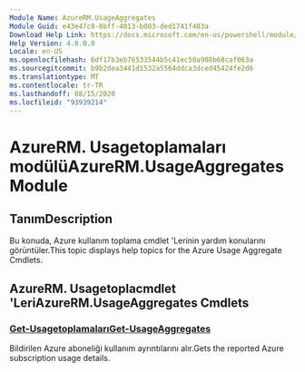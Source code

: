 ```yaml
---
Module Name: AzureRM.UsageAggregates
Module Guid: e43e47c8-8bff-4013-b003-ded1741f403a
Download Help Link: https://docs.microsoft.com/en-us/powershell/module/azurerm.usageaggregates
Help Version: 4.0.0.0
Locale: en-US
ms.openlocfilehash: 6df17b3eb76533544b5c41ec50a908b68caf063a
ms.sourcegitcommit: b9b2dea3441d1532a5564ddca3dced45424fe2d6
ms.translationtype: MT
ms.contentlocale: tr-TR
ms.lasthandoff: 08/15/2020
ms.locfileid: "93939214"
---
```

# <span data-ttu-id="5527e-101">AzureRM. Usagetoplamaları modülü</span><span class="sxs-lookup"><span data-stu-id="5527e-101">AzureRM.UsageAggregates Module</span></span>
## <span data-ttu-id="5527e-102">Tanım</span><span class="sxs-lookup"><span data-stu-id="5527e-102">Description</span></span>
<span data-ttu-id="5527e-103">Bu konuda, Azure kullanım toplama cmdlet 'Lerinin yardım konularını görüntüler.</span><span class="sxs-lookup"><span data-stu-id="5527e-103">This topic displays help topics for the Azure Usage Aggregate Cmdlets.</span></span>

## <span data-ttu-id="5527e-104">AzureRM. Usagetoplacmdlet 'Leri</span><span class="sxs-lookup"><span data-stu-id="5527e-104">AzureRM.UsageAggregates Cmdlets</span></span>
### [<span data-ttu-id="5527e-105">Get-Usagetoplamaları</span><span class="sxs-lookup"><span data-stu-id="5527e-105">Get-UsageAggregates</span></span>](Get-UsageAggregates.md)
<span data-ttu-id="5527e-106">Bildirilen Azure aboneliği kullanım ayrıntılarını alır.</span><span class="sxs-lookup"><span data-stu-id="5527e-106">Gets the reported Azure subscription usage details.</span></span>

